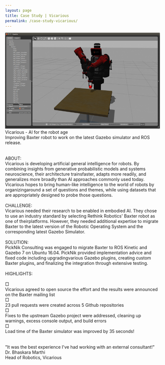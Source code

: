 ```yaml
---
layout: page
title: Case Study | Vicarious
permalink: /case-study-vicarious/
---
```


<div class="projects">
        <div class="recRow">
            <div class="recColL">
                <div class="recPad">
                    <img class="pHolder" src="../images/cs-image.png">
                    <div class="pTitle">Vicarious​ ​-​ ​AI​ ​for​ ​the​ ​robot​ ​age</div>
                    <div class="pText">
                        <div class="ital">Improving​ ​Baxter​ ​robot​ ​to​ ​work​ ​on​ ​the​ ​latest​ ​Gazebo​ ​simulator​ ​and​ ​ROS​ ​release.</div><br><br>
                        <div class="pTitle2">ABOUT:</div> Vicarious​ ​is​ ​developing​ ​artificial​ ​general​ ​intelligence​ ​for​ ​robots.​ ​By​ ​combining​ ​insights​ ​from generative​ ​probabilistic​ ​models​ ​and​ ​systems​ ​neuroscience,​ ​their​ ​architecture​ ​trains
                        ​faster, adapts​ ​more​ ​readily,​ ​and​ ​generalizes​ ​more​ ​broadly​ ​than​ ​AI​ ​approaches​ ​commonly​ ​used​ ​today. Vicarious​ ​hopes​ ​to​ ​bring​ ​human-like​ ​intelligence​ ​to​ ​the​ ​world​ ​of​ ​robots​ ​by​ ​organizing
                        ​around​ ​a set​ ​of​ ​questions​ ​and​ ​themes,​ ​while​ ​using​ ​datasets​ ​that​ ​are​ ​appropriately​ ​designed​ ​to​ ​probe those​ ​questions.
                        <br><br>
                        <div class="pTitle2">CHALLENGE:</div> Vicarious​ ​needed​ ​their​ ​research​ ​to​ ​be​ ​enabled​ ​in​ ​embodied​ ​AI.​ ​They​ ​chose​ ​to​ ​use​ ​an​ ​industry standard​ ​by​ ​selecting​ ​Rethink​ ​Robotics'​ ​Baxter​ ​robot​ ​as​ ​one​ ​of​ ​their
                        ​platforms.​ ​However,​ ​they needed​ ​additional​ ​expertise​ ​to​ ​migrate​ ​Baxter​ ​to​ ​the​ ​latest​ ​version​ ​of​ ​the​ ​Robotic​ ​Operating System​ ​and​ ​the​ ​corresponding​ ​latest​ ​Gazebo​ ​Simulator.<br><br>
                        <div class="pTitle2">SOLUTION:</div> PickNik​ ​Consulting​ ​was​ ​engaged​ ​to​ ​migrate​ ​Baxter​ ​to​ ​ROS​ ​Kinetic​ ​and​ ​Gazebo​ ​7​ ​on​ ​Ubuntu 16.04.​ ​PickNik​ ​provided​ ​implementation​ ​advice​ ​and​ ​fixed​ ​code​ ​including​ ​upgrading
                        ​various Gazebo​ ​plugins,​ ​creating​ ​custom​ ​Baxter​ ​plugins,​ ​and​ ​finalizing​ ​the​ ​integration​ ​through​ ​extensive testing.<br><br>
                        <div class="pTitle2">HIGHLIGHTS:</div><br>
                        <div class="bullet">&#9633;</div> Vicarious​ ​agreed​ ​to​ ​open​ ​source​ ​the​ ​effort​ ​and​ ​the​ ​results​ ​were​ ​announced​ ​on​ ​the Baxter​ ​mailing​ ​list<br>
                        <div class="bullet">&#9633;</div> 23​ ​pull​ ​requests​ ​were​ ​created​ ​across​ ​5​ ​Github​ ​repositories<br>
                        <div class="bullet">&#9633;</div> Fixes​ ​to​ ​the​ ​upstream​ ​Gazebo​ ​project​ ​were​ ​addressed,​ ​cleaning​ ​up​ ​warnings,​ ​excess console​ ​output,​ ​and​ ​build​ ​errors<br>
                        <div class="bullet">&#9633;</div> Load​ ​time​ ​of​ ​the​ ​Baxter​ ​simulator​ ​was​ ​improved​ ​by​ ​35​ ​seconds!</div>
                    <br><br>
                    <div class="recPos">"It​ ​was​ ​the​ ​best​ ​experience​ ​I've​ ​had​ ​working​ ​with​ ​an​ ​external​ ​consultant!"</div>
                    <div class="recName">Dr.​ ​Bhaskara​ ​Marthi</div>
                    <div class="recPos">Head​ ​of​ ​Robotics,​ ​Vicarious</div>
                </div>
            </div>
        </div>
    </div>
